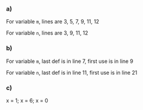 ### a)

For variable `m`, lines are 3, 5, 7, 9, 11, 12

For variable `n`, lines are 3, 9, 11, 12

### b)

For variable `m`, last def is in line 7, first use is in line 9

For variable `n`, last def is in line 11, first use is in line 21

### c)

x = 1; x = 6; x = 0